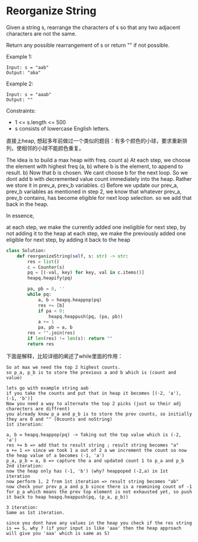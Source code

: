 # Reorganize String

Given a string s, rearrange the characters of s so that any two adjacent characters are not the same.

Return any possible rearrangement of s or return "" if not possible.

 

Example 1:
```
Input: s = "aab"
Output: "aba"
```
Example 2:
```
Input: s = "aaab"
Output: ""
```

Constraints:

- 1 <= s.length <= 500
- s consists of lowercase English letters.

直接上heap, 想起多年前做过一个类似的题目：有多个颜色的小球，要求重新排列，使相邻的小球不能颜色重复。

The idea is to build a max heap with freq. count
a) At each step, we choose the element with highest freq (a, b) where b is the element, to append to result.
b) Now that b is chosen. We cant choose b for the next loop. So we dont add b with decremented value count immediately into the heap. Rather we store it in prev_a, prev_b variables.
c) Before we update our prev_a, prev_b variables as mentioned in step 2, we know that whatever prev_a, prev_b contains, has become eligible for next loop selection. so we add that back in the heap.

In essence,

at each step, we make the currently added one ineligible for next step, by not adding it to the heap
at each step, we make the previously added one eligible for next step, by adding it back to the heap


```python
class Solution:
    def reorganizeString(self, s: str) -> str:
        res = list()
        c = Counter(s)
        pq = [(-val, key) for key, val in c.items()]
        heapq.heapify(pq)

        pa, pb = 0, ''
        while pq:
            a, b = heapq.heappop(pq)
            res += [b]
            if pa < 0:
                heapq.heappush(pq, (pa, pb))
            a += 1
            pa, pb = a, b
        res = "".join(res)
        if len(res) != len(s): return ""
        return res
```
下面是解释，比较详细的阐述了while里面的作用：

```
So at max we need the top 2 highest counts.
so p_a, p_b is to store the previous a and b which is (count and value)

lets go with example string aab
if you take the counts and put that in heap it becomes [(-2, 'a'), (-1, 'b')]
Now you need a way to alternate the top 2 picks (just so their adj charecters are diffrent)
you already know p_a and p_b is to store the prev counts, so initially they are 0 and "" (0counts and noString)
1st iteration:

a, b = heapq.heappop(pq) -> Taking out the top value which is (-2, 'a')
res += b => add that to result string ; result string becomes "a"
a += 1 => since we took 1 a out of 2 a we increment the count so now the heap value of a becomes (-1, 'a')
p_a, p_b = a, b => capture the a and updated count 1 to p_a and p_b
2nd iteration:
now the heap only has (-1, 'b') (why? heappoped (-2,a) in 1st iteration
now perform 1, 2 from 1st iteration => result string becomes "ab"
now check your prev p_a and p_b since there is a reamining count of -1 for p_a which means the prev top element is not exhausted yet, so push it back to heap heapq.heappush(pq, (p_a, p_b))

3 iteration:
Same as 1st iteration.

since you dont have any values in the heap you check if the res string is == S, why ? (if your input is like 'aaa' then the heap approach will give you 'aaa' which is same as S)
```
